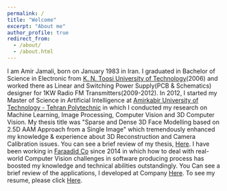 ```yaml
---
permalink: /
title: "Welcome"
excerpt: "About me"
author_profile: true
redirect_from: 
  - /about/
  - /about.html
---
```


I am Amir Jamali, born on January 1983 in Iran. I graduated in Bachelor of Science in Electronic from [K. N. Toosi University of Technology](http://en.kntu.ac.ir/)(2006) and worked there as Linear and Switching Power Supply(PCB & Schematics) designer for 1KW Radio FM Transmitters(2009-2012).
In 2012, I started my Master of Science in Artificial Intelligence at [Amirkabir University of Technology - Tehran Polytechnic](http://aut.ac.ir/aut/) in which I conducted my research on Machine Learning, Image Processing, Computer Vision and 3D Computer Vision. My thesis title was "Sparse and Dense 3D Face Modelling based on 2.5D AAM Approach from a Single Image" which tremendously enhanced my knowledge & experience about 3D Reconstruction and Camera Calibration issues. You can see a brief review of my thesis, [Here](https://amir-jamali.github.io/files/Msc_Thesis.pdf).
I have been working in [Faraadid Co](http://www.faraadid.com/VisitorPages/default.aspx?itemid=3) since 2014 in which how to deal with real-world Computer Vision challenges in software producing process has boosted my knowledge and technical abilities outstandingly.
You Can see a brief review of the applications, I developed at Company [Here](https://amir-jamali.github.io/files/Professional_Project.pdf).
To see my resume, please click [Here](https://amir-jamali.github.io/files/My_CV.pdf).

